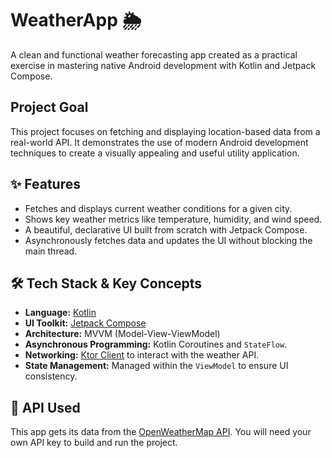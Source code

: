 # WeatherApp 🌦️

A clean and functional weather forecasting app created as a practical exercise in mastering native Android development with Kotlin and Jetpack Compose.

## Project Goal

This project focuses on fetching and displaying location-based data from a real-world API. It demonstrates the use of modern Android development techniques to create a visually appealing and useful utility application.

## ✨ Features

* Fetches and displays current weather conditions for a given city.
* Shows key weather metrics like temperature, humidity, and wind speed.
* A beautiful, declarative UI built from scratch with Jetpack Compose.
* Asynchronously fetches data and updates the UI without blocking the main thread.

## 🛠️ Tech Stack & Key Concepts

* **Language:** [Kotlin](https://kotlinlang.org/)
* **UI Toolkit:** [Jetpack Compose](https://developer.android.com/jetpack/compose)
* **Architecture:** MVVM (Model-View-ViewModel)
* **Asynchronous Programming:** Kotlin Coroutines and `StateFlow`.
* **Networking:** [Ktor Client](https://ktor.io/docs/client-overview.html) to interact with the weather API.
* **State Management:** Managed within the `ViewModel` to ensure UI consistency.

## 📄 API Used

This app gets its data from the [OpenWeatherMap API](https://openweathermap.org/api). You will need your own API key to build and run the project.
